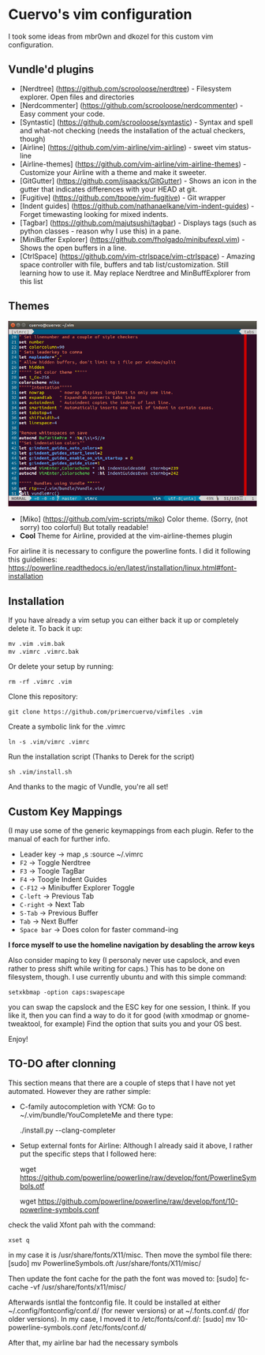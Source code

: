 Cuervo's vim configuration
=========================

I took some ideas from mbr0wn and dkozel for this custom vim configuration.

## Vundle'd plugins ##
* [Nerdtree] (https://github.com/scrooloose/nerdtree) - Filesystem explorer. Open files and directories
* [Nerdcommenter] (https://github.com/scrooloose/nerdcommenter) - Easy comment your code.
* [Syntastic] (https://github.com/scrooloose/syntastic) - Syntax and spell and what-not checking (needs the installation of the actual checkers, though)
* [Airline] (https://github.com/vim-airline/vim-airline) - sweet vim status-line
* [Airline-themes] (https://github.com/vim-airline/vim-airline-themes) - Customize your Airline with a theme and make it sweeter.
* [GitGutter] (https://github.com/jisaacks/GitGutter) - Shows an icon in the gutter that indicates differences with your HEAD at git.
* [Fugitive] (https://github.com/tpope/vim-fugitive) - Git wrapper
* [Indent guides] (https://github.com/nathanaelkane/vim-indent-guides) - Forget timewasting looking for mixed indents.
* [Tagbar] (https://github.com/majutsushi/tagbar) - Displays tags (such as python classes - reason why I use this) in a pane.
* [MiniBuffer Explorer] (https://github.com/fholgado/minibufexpl.vim) - Shows the open buffers in a line.
* [CtrlSpace] (https://github.com/vim-ctrlspace/vim-ctrlspace) - Amazing space controller with file, buffers and tab list/customization. Still learning how to use it. May replace Nerdtree and MinBuffExplorer from this list

## Themes ##
![Alt text](screenshot/screenshot.png?raw=true "This is how it looks like")
* [Miko] (https://github.com/vim-scripts/miko) Color theme. (Sorry, (not sorry) too colorful) But totally readable!
* **Cool** Theme for Airline, provided at the vim-airline-themes plugin

For airline it is necessary to configure the powerline fonts. I did it following this guidelines: https://powerline.readthedocs.io/en/latest/installation/linux.html#font-installation

## Installation ##
If you have already a vim setup you can either back it up or completely delete it. To back it up:

    mv .vim .vim.bak
    mv .vimrc .vimrc.bak

Or delete your setup by running:

    rm -rf .vimrc .vim

Clone this repository:

    git clone https://github.com/primercuervo/vimfiles .vim

Create a symbolic link for the .vimrc

    ln -s .vim/vimrc .vimrc

Run the installation script (Thanks to Derek for the script)

    sh .vim/install.sh

And thanks to the magic of Vundle, you're all set!

## Custom Key Mappings ##
(I may use some of the generic keymappings from each plugin. Refer to the manual of each for further info.
* Leader key -> map ,s :source ~/.vimrc
* `F2` -> Toggle Nerdtree
* `F3` -> Toogle TagBar
* `F4` -> Toogle Indent Guides
* `C-F12` -> Minibuffer Explorer Toggle
* `C-left` -> Previous Tab
* `C-right` -> Next Tab
* `S-Tab` -> Previous Buffer
* `Tab` -> Next Buffer
* `Space bar` -> Does colon for faster command-ing

**I force myself to use the homeline navigation by desabling the arrow keys**

Also consider maping <ESC> to <CAPSLOCK> key (I personaly never use capslock, and even rather to press shift while writing for caps.)
This has to be done on filesystem, though. I use currently ubuntu and with this simple command:

    setxkbmap -option caps:swapescape

you can swap the capslock and the ESC key for one session, I think. If you like it, then you can find a way to do it for good (with xmodmap or gnome-tweaktool, for example) Find the option that suits you and your OS best.


Enjoy!


## TO-DO after clonning ##
This section means that there are a couple of steps that I have not yet automated.
However they are rather simple:
* C-family autocompletion with YCM: Go to ~/.vim/bundle/YouCompleteMe and there type:

    ./install.py --clang-completer

* Setup external fonts for Airline: Although I already said it above, I rather put the
specific steps that I followed here:

    wget https://github.com/powerline/powerline/raw/develop/font/PowerlineSymbols.otf

    wget
    https://github.com/powerline/powerline/raw/develop/font/10-powerline-symbols.conf

check the valid Xfont pah with the command:

    xset q

in my case it is /usr/share/fonts/X11/misc. Then move the symbol file there:
    [sudo] mv PowerlineSymbols.oft /usr/share/fonts/X11/misc/

Then update the font cache for the path the font was moved to:
    [sudo] fc-cache -vf /usr/share/fonts/x11/misc/

Afterwards isntlal the fontconfig file. It could be installed at either
~/.config/fontconfig/conf.d/ (for newer versions) or at ~/.fonts.conf.d/ (for older
versions). In my case, I moved it to /etc/fonts/conf.d/:
    [sudo] mv 10-powerline-symbols.conf /etc/fonts/conf.d/

After that, my airline bar had the necessary symbols



